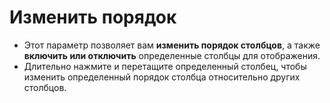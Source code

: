 # **Изменить порядок**

- Этот параметр позволяет вам **изменить порядок столбцов**, а также **включить или отключить** определенные столбцы для отображения.
- Длительно нажмите и перетащите определенный столбец, чтобы изменить определенный порядок столбца относительно других столбцов.

